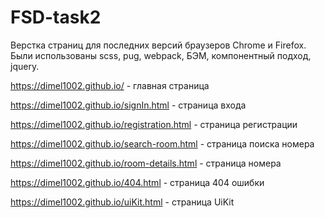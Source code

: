 # FSD-task2

Верстка страниц для последних версий браузеров Chrome и Firefox.
Были использованы scss, pug, webpack, БЭМ, компонентный подход, jquery.

https://dimel1002.github.io/ - главная страница

https://dimel1002.github.io/signIn.html - страница входа

https://dimel1002.github.io/registration.html - страница регистрации

https://dimel1002.github.io/search-room.html - страница поиска номера

https://dimel1002.github.io/room-details.html - страница номера

https://dimel1002.github.io/404.html - страница 404 ошибки

https://dimel1002.github.io/uiKit.html - страница UiKit
